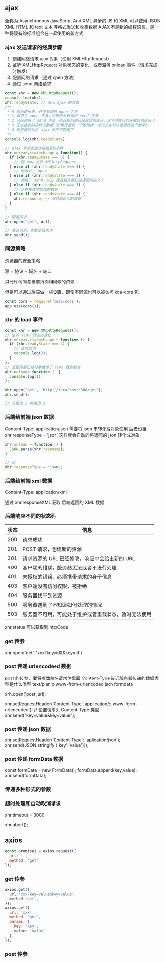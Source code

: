 ## ajax
全称为 Asynchronous JavaScript And XML 异步的 JS 和 XML
可以使用 JSON XML HTML 和 text 文本 等格式发送和收集数据
AJAX 不是新的编程语言，是一种将现有的标准组合在一起使用的新方式

### ajax 发送请求的经典步骤
1. 创建网络请求 ajax 对象（使用 XMLHttpRequest）
2. 监听 XMLHttpRequest 对象状态的变化，或者监听 onload 事件（请求完成时触发）
3. 配置网络请求（通过 open 方法）
4. 通过 send 网络请求

```js
const xhr = new XMLHttpRequest();
console.log(xhr);
xhr.readyState; // 表示 ajax 的状态
/**
 * 0 刚创建出来，还没有调用 open 方法
 * 1 调用了 open 方法，但是还没有调用 send 方法
 * 2 已经调用了 send 方法，而且服务器已经返回响应头，这个时候可以获取到响应头了
 * 3 正在接收响应体的数据（如果是接收一个稍微大一点的文件可以使用到这个数字）
 * 4 服务器成功给 ajax 响应完数据了
 */
console.log(xhr.readyState);

// ajax 状态发生改变触发的事件
xhr.onreadystatechange = function() {
  if (xhr.readyState === 0) {
    // 刚 new 出来 XMLHttpRequest 
  } else if (xhr.readyState === 1) {
    // 配置好了 open
  } else if (xhr.readyState === 2) {
    // 调用了 send 方法，而且服务器已经返回响应头了
  } else if (xhr.readyState === 3) {
    // 正在接收响应体的数据
  } else if (xhr.readyState === 4) {
    xhr.response; // 服务器返回的数据
  }
}

// 配置请求
xhr.open("get", url);

// 发送请求，参数是请求体
xhr.send();
```

### 同源策略
浏览器的安全策略

源 = 协议 + 域名 + 端口

只允许访问与当前页面相同源的资源

但是可以通过后端做一些设置，即使不同源也可以被访问
koa-cors 包

```js
const cors = require('koa2-cors');
app.use(cors());
```

### xhr 的 load 事件

```js
const xhr = new XMLHttpRequest();
// 监听 ajax 状态的变化
xhr.onreadystatechange = function () {
  if (xhr.readyState === 4) {
    // 请求成功
    console.log(2);
  }
};
// 当服务器已经将数据给了 ajax 就会触发
xhr.onload= function () {
  console.log(1);
};

xhr.open('get', 'http://localhost:300/get');
xhr.send();

// 先输出 2 再输出 1
```

### 后端给前端 json 数据
Content-Type: application/json
需要将 json 串转化成对象使用
后者设置 xhr.responseType = 'json' 这样就会自动的将返回的 json 转化成对象
```js
xhr.onload = function () {
  JSON.parse(xhr.response);
}

// or 
xhr.responseType = 'json';
```

### 后端给前端 xml 数据
Content-Type: application/xml

通过 xhr.responseXML 获取 后端返回的 XML 数据


### 后端响应不同的状态码
| 状态 | 信息                                                 |
| ---- | ---------------------------------------------------- |
| 200  | 请求成功                                             |
| 201  | POST 请求，创建新的资源                              |
| 301  | 请求资源的 URL 已经修改，响应中会给出新的 URL        |
| 400  | 客户端的错误，服务器无法或者不进行处理               |
| 401  | 未授权的错误，必须携带请求的身份信息                 |
| 403  | 客户端没有访问权限，被拒绝                           |
| 404  | 服务器找不到资源                                     |
| 500  | 服务器遇到了不知道如何处理的情况                     |
| 503  | 服务器不可用，可能处于维护或者重载状态，暂时无法使用 |

xhr.status 可以获取到 httpCode 


### get 传参
xhr.open('get', 'xxx?key=id&&key=id')

### post 传递 urlencodeed 数据
post 的传参，要将参数放在请求体里面
Content-Type 告诉服务器传递的数据类型是什么类型
 text/plan
 x-www-from-urlencoded
 json
 formdata

xrh.open('post',url);

xhr.setRequestHeader('Content-Type','application/x-www-form-urlencoded'); // 设置请求头 Content-Type 类型
xhr.send("key=value&key=value");

### post 传递 json 数据
xhr.setRequestHeader('Content-Type': 'aplication/json');
xhr.send(JSON.stringify({'key':'value'}));

### post 传递 formData 数据
const formData = new FormData();
formData.append(key,value);
xhr.send(formData);

### 传递多种形式的参数

### 超时处理和自动取消请求
xhr.timeout = 3000

xhr.abort();

## axios
```js
const promise1 = axios.request({
  url: '',
  method: 'get'
});

```

### get 传参
```js
axios.get({
  url:'xxx?key=value&key=value',
  method:'get',
});
axios.get({
  url: 'xxx',
  method: 'get',
  params: {
    key: 'key',
    value: 'value'
  },
});
```

### post 传参


